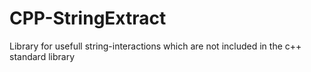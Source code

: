 # CPP-StringExtract
Library for usefull string-interactions which are not included in the c++ standard library
